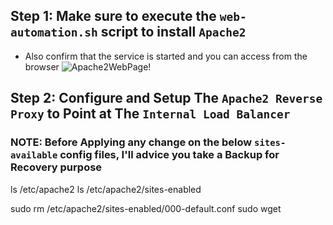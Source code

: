 ## Step 1: Make sure to execute the `web-automation.sh` script to install `Apache2`
- Also confirm that the service is started and you can access from the browser
![Apache2WebPage!](https://github.com/awanmbandi/aws-real-world-projects/blob/project-resources-docs/images/Screen%20Shot%202022-12-24%20at%202.15.12%20AM.png)

## Step 2: Configure and Setup The `Apache2 Reverse Proxy` to Point at The `Internal Load Balancer`
### NOTE: Before Applying any change on the below `sites-available` config files, I'll advice you take a Backup for Recovery purpose 
ls /etc/apache2
ls /etc/apache2/sites-enabled

sudo rm /etc/apache2/sites-enabled/000-default.conf
sudo wget 

